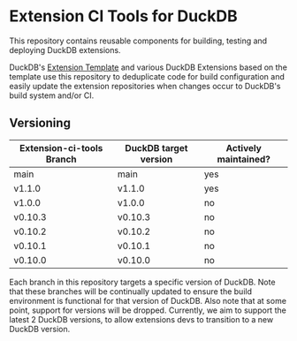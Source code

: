 # Extension CI Tools for DuckDB
This repository contains reusable components for building, testing and deploying DuckDB extensions.

DuckDB's [Extension Template](https://github.com/duckdb/extension-template/actions) and various DuckDB Extensions based on the template use this repository to deduplicate code for build configuration and easily update the extension repositories when changes occur to DuckDB's build system and/or CI.

## Versioning
| Extension-ci-tools Branch | DuckDB target version | Actively maintained? |
|---------------------------|-----------------------|----------------------|
| main                      | main                  | yes                  |
| v1.1.0                    | v1.1.0                | yes                  |
| v1.0.0                    | v1.0.0                | no                   |
| v0.10.3                   | v0.10.3               | no                   |
| v0.10.2                   | v0.10.2               | no                   |
| v0.10.1                   | v0.10.1               | no                   |
| v0.10.0                   | v0.10.0               | no                   |

Each branch in this repository targets a specific version of DuckDB. Note that these branches will be continually updated to ensure the build environment is functional for that version of DuckDB.
Also note that at some point, support for versions will be dropped. Currently, we aim to support the latest 2 DuckDB versions, to allow extensions devs to transition to a new DuckDB version.
